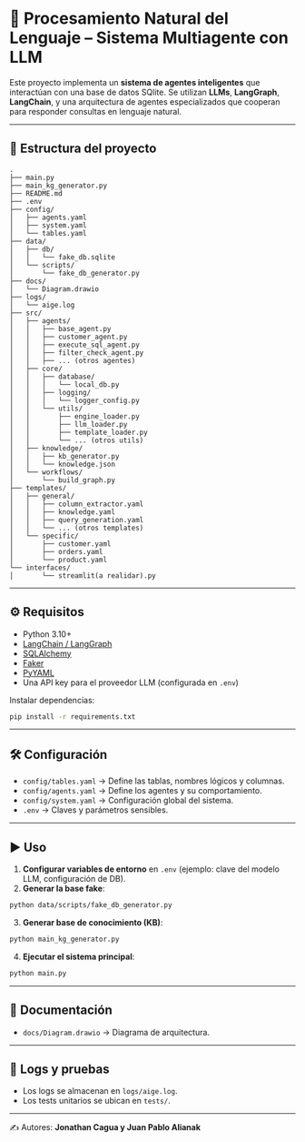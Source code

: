 # 🧠 Procesamiento Natural del Lenguaje – Sistema Multiagente con LLM

Este proyecto implementa un **sistema de agentes inteligentes** que interactúan con una base de datos SQlite. Se utilizan **LLMs**, **LangGraph**, **LangChain**, y una arquitectura de agentes especializados que cooperan para responder consultas en lenguaje natural.

---

## 📂 Estructura del proyecto

```
.
├── main.py
├── main_kg_generator.py
├── README.md
├── .env
├── config/
│   ├── agents.yaml
│   ├── system.yaml
│   └── tables.yaml
├── data/
│   ├── db/
│   │   └── fake_db.sqlite
│   └── scripts/
│       └── fake_db_generator.py
├── docs/
│   └── Diagram.drawio
├── logs/
│   └── aige.log
├── src/
│   ├── agents/
│   │   ├── base_agent.py
│   │   ├── customer_agent.py
│   │   ├── execute_sql_agent.py
│   │   ├── filter_check_agent.py
│   │   ├── ... (otros agentes)
│   ├── core/
│   │   ├── database/
│   │   │   └── local_db.py
│   │   ├── logging/
│   │   │   └── logger_config.py
│   │   └── utils/
│   │       ├── engine_loader.py
│   │       ├── llm_loader.py
│   │       ├── template_loader.py
│   │       └── ... (otros utils)
│   ├── knowledge/
│   │   ├── kb_generator.py
│   │   └── knowledge.json
│   └── workflows/
│       └── build_graph.py
├── templates/
│   ├── general/
│   │   ├── column_extractor.yaml
│   │   ├── knowledge.yaml
│   │   ├── query_generation.yaml
│   │   └── ... (otros templates)
│   └── specific/
│       ├── customer.yaml
│       ├── orders.yaml
│       └── product.yaml
└── interfaces/
│       └── streamlit(a realidar).py

```

---

## ⚙️ Requisitos

* Python 3.10+
* [LangChain / LangGraph](https://www.langchain.com/)
* [SQLAlchemy](https://www.sqlalchemy.org/)
* [Faker](https://faker.readthedocs.io/)
* [PyYAML](https://pyyaml.org/)
* Una API key para el proveedor LLM (configurada en `.env`)

Instalar dependencias:

```bash
pip install -r requirements.txt
```

---


## 🛠️ Configuración

* `config/tables.yaml` → Define las tablas, nombres lógicos y columnas.
* `config/agents.yaml` → Define los agentes y su comportamiento.
* `config/system.yaml` → Configuración global del sistema.
* `.env` → Claves y parámetros sensibles.

---

## ▶️ Uso

1. **Configurar variables de entorno** en `.env` (ejemplo: clave del modelo LLM, configuración de DB).
2. **Generar la base fake**:

```bash
python data/scripts/fake_db_generator.py
```

3. **Generar base de conocimiento (KB)**:

```bash
python main_kg_generator.py
```

4. **Ejecutar el sistema principal**:

```bash
python main.py
```

---

## 📖 Documentación

* `docs/Diagram.drawio` → Diagrama de arquitectura.

---

## 📜 Logs y pruebas

* Los logs se almacenan en `logs/aige.log`.
* Los tests unitarios se ubican en `tests/`.

---

✍️ Autores: **Jonathan Cagua y Juan Pablo Alianak**
